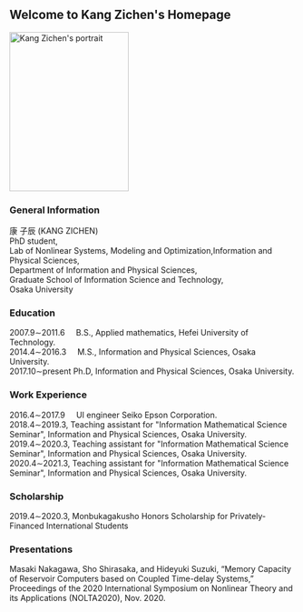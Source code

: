 ## Welcome to Kang Zichen's Homepage
<img src="https://user-images.githubusercontent.com/14539282/57233456-a12d1f80-7059-11e9-80ff-1cf9eac0a215.JPG" alt="Kang Zichen's portrait"  width="210" height="280" />

### General Information

康 子辰 (KANG ZICHEN)<br />
PhD student,<br/>
Lab of Nonlinear Systems, Modeling and Optimization,Information and Physical Sciences,<br />
Department of Information and Physical Sciences,<br />
Graduate School of Information Science and Technology,<br />
Osaka University

### Education
2007.9&sim;2011.6&nbsp;&nbsp;&nbsp;&nbsp;&nbsp;B.S., Applied mathematics, Hefei University of Technology.<br />
2014.4&sim;2016.3&nbsp;&nbsp;&nbsp;&nbsp;&nbsp;M.S., Information and Physical Sciences, Osaka University.<br />
2017.10&sim;present&nbsp;Ph.D, Information and Physical Sciences, Osaka University.<br />

### Work Experience
2016.4&sim;2017.9&nbsp;&nbsp;&nbsp;&nbsp;&nbsp;UI engineer Seiko Epson Corporation.<br />
2018.4&sim;2019.3, Teaching assistant for "Information Mathematical Science Seminar",  Information and Physical Sciences, Osaka University.<br />
2019.4&sim;2020.3, Teaching assistant for "Information Mathematical Science Seminar",  Information and Physical Sciences, Osaka University.<br />
2020.4&sim;2021.3, Teaching assistant for "Information Mathematical Science Seminar",  Information and Physical Sciences, Osaka University.<br />

### Scholarship
2019.4&sim;2020.3, Monbukagakusho Honors Scholarship for Privately-Financed International Students

### Presentations
Masaki Nakagawa, Sho Shirasaka, and Hideyuki Suzuki, “Memory Capacity of Reservoir Computers based on Coupled Time-delay Systems,” Proceedings of the 2020 International Symposium on Nonlinear Theory and its Applications (NOLTA2020), Nov. 2020.
